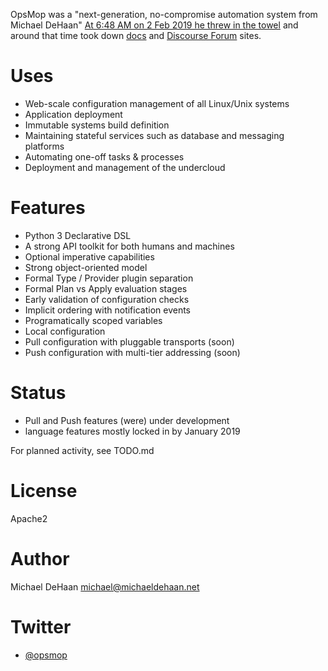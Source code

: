 OpsMop was a "next-generation, no-compromise automation system from Michael DeHaan"
[At 6:48 AM on 2 Feb 2019 he threw in the towel](https://twitter.com/laserllama/status/1091710068234641408) and around that time took down [docs](opsmop.io) and [Discourse Forum](https://talk.msphere.io/) sites. 


Uses
====

* Web-scale configuration management of all Linux/Unix systems
* Application deployment
* Immutable systems build definition
* Maintaining stateful services such as database and messaging platforms
* Automating one-off tasks & processes
* Deployment and management of the undercloud

Features
========

* Python 3 Declarative DSL
* A strong API toolkit for both humans and machines
* Optional imperative capabilities
* Strong object-oriented  model
* Formal Type / Provider plugin separation
* Formal Plan vs Apply evaluation stages
* Early validation of configuration checks
* Implicit ordering with notification events
* Programatically scoped variables
* Local configuration
* Pull configuration with pluggable transports (soon)
* Push configuration with multi-tier addressing (soon)


Status
======

* Pull and Push features (were) under development
* language features mostly locked in by January 2019

For planned activity, see TODO.md

License
=======

Apache2

Author
======

Michael DeHaan [<michael@michaeldehaan.net>](https://michaeldehaan.net)


Twitter
=======

* [@opsmop](http://twitter.com/opsmop)
